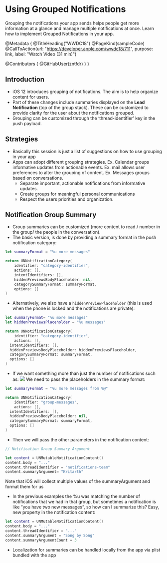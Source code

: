 # Using Grouped Notifications

Grouping the notifications your app sends helps people get more information at a glance and manage multiple notifications at once. Learn how to implement Grouped Notifications in your app.

@Metadata {
   @TitleHeading("WWDC18")
   @PageKind(sampleCode)
   @CallToAction(url: "https://developer.apple.com/wwdc18/711", purpose: link, label: "Watch Video (31 min)")

   @Contributors {
      @GitHubUser(zntfdr)
   }
}



## Introduction

- iOS 12 introduces grouping of notifications. The aim is to help organize content for users.
- Part of these changes include summaries displayed on the **Lead Notification** (top of the group stack). These can be customized to provide clarity for the user about the notifications grouped.
- Grouping can be customized through the ‘thread-identifier’ key in the push payload. 

## Strategies

- Basically this session is just a list of suggestions on how to use grouping in your app
- Apps can adopt different grouping strategies. Ex. Calendar groups informative updates from actionable events. Ex. mail allows user preferences to alter the grouping of content. Ex. Messages groups based on conversations.
  - Separate important, actionable notifications from informative updates.
  - Create groups for meaningful personal communications
  - Respect the users priorities and organization.

## Notification Group Summary

- Group summaries can be customized (more content to read / number in the group/ the people in the conversation).
- The basic version, is done  by providing a summary format in the push notification category:

```swift
let summaryFormat = "%u more messages"

return UNNotificationCategory(
	identifier: "category-identifier",
	actions: [],
	intentIdentifiers: [], 
	hiddenPreviewsBodyPlaceholder: nil,
	categorySummaryFormat: summaryFormat,
	options: []
) 
```

- Alternatively, we also have a `hiddenPreviewPlaceholder` (this is used when the phone is locked and the notifications are private):

```swift
let summaryFormat= "%u more messages"
let hiddenPreviewsPlaceholder = "%u messages" 

return UNNotificationCategory(
	identifier: "category-identifier", 
	actions: [], 
  intentIdentifiers: [], 
  hiddenPreviewsBodyPlaceholder: hiddenPreviewsPlaceholder,
  categorySummaryFormat: summaryFormat,
  options: []
) 
```

- If we want something more than just the number of notifications such as:
![][pizzaImage]
We need to pass the placeholders in the summary format:

```swift
let summaryFormat = "%u more messages from %@"

return UNNotificationCategory(
	identifier: "group-messages",
	actions: [], 
  intentIdentifiers: [], 
  hiddenPreviewsBodyPlaceholder: nil,
  categorySummaryFormat: summaryFormat,
  options: []
)
```

- Then we will pass the other parameters in the notification content:

```swift
// Notification Group Summary Argument 

let content = UNMutableNotificationContent()
content.body = "..."
content.threadIdentifier = "notifications-team" 
content.summaryArgument= "Kritarth" 
```

Note that iOS will collect multiple values of the summaryArgument and format them for us

- In the previous examples the %u was matching the number of notifications that we had in that group, but sometimes a notification is like “you have two new messages”, so how can I summarize this?
Easy, new property in the notification content:

```swift
let content = UNMutableNotificationContent() 
content.body = "..."
content.threadIdentifier = "..."
content.summaryArgument = "Song by Song" 
content.summaryArgumentCount = 3 
```

- Localization for summaries can be handled locally from the app via plist bundled with the app

[pizzaImage]: WWDC18-711-pizza